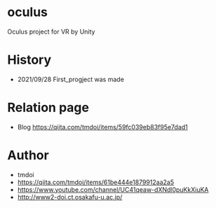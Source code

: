 # oculus
 Oculus project for VR by Unity
# History
- 2021/09/28 First_progject was made

# Relation page
- Blog https://qiita.com/tmdoi/items/59fc039eb83f95e7dad1

# Author
- tmdoi 
- https://qiita.com/tmdoi/items/61be444e1879912aa2a5
- https://www.youtube.com/channel/UC41qeaw-dXNdl0puKkXiuKA
- http://www2-doi.ct.osakafu-u.ac.jp/

